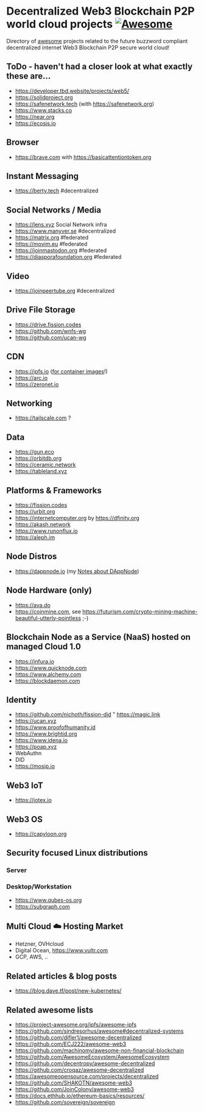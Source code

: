 # Decentralized Web3 Blockchain P2P world cloud projects [![Awesome](https://cdn.rawgit.com/sindresorhus/awesome/d7305f38d29fed78fa85652e3a63e154dd8e8829/media/badge.svg)](https://github.com/sindresorhus/awesome)

Directory of [awesome](https://github.com/sindresorhus/awesome) projects related to the future buzzword compliant decentralized internet Web3 Blockchain P2P secure world cloud!

## ToDo - haven't had a closer look at what exactly these are...

* https://developer.tbd.website/projects/web5/
* https://solidproject.org
* https://safenetwork.tech (with https://safenetwork.org)
* https://www.stacks.co
* https://near.org
* https://ecosis.io

## Browser

* https://brave.com with https://basicattentiontoken.org

## Instant Messaging

* https://berty.tech #decentralized

## Social Networks / Media

* https://lens.xyz Social Network infra
* https://www.manyver.se #decentralized
* https://matrix.org #federated
* https://movim.eu #federated
* https://joinmastodon.org #federated
* https://diasporafoundation.org #federated

## Video

* https://joinpeertube.org #decentralized

## Drive File Storage

* https://drive.fission.codes
* https://github.com/wnfs-wg
* https://github.com/ucan-wg

## CDN

* https://ipfs.io ([for container images](https://github.com/containerd/nerdctl/blob/master/docs/ipfs.md)!)
* https://arc.io
* https://zeronet.io

## Networking

* https://tailscale.com ?

## Data

* https://gun.eco
* https://orbitdb.org
* https://ceramic.network
* https://tableland.xyz

## Platforms & Frameworks

* https://fission.codes
* https://urbit.org
* https://internetcomputer.org by https://dfinity.org
* https://akash.network
* https://www.runonflux.io
* https://aleph.im

## Node Distros

* https://dappnode.io (my [Notes about DAppNode](https://github.com/vorburger/vorburger.ch-Notes/tree/develop/linux/dappnode))

## Node Hardware (only)

* https://ava.do
* https://coinmine.com, see https://futurism.com/crypto-mining-machine-beautiful-utterly-pointless ;-)

## Blockchain Node as a Service (NaaS) hosted on managed Cloud 1.0

* https://infura.io
* https://www.quicknode.com
* https://www.alchemy.com
* https://blockdaemon.com

## Identity

* https://github.com/nichoth/fission-did
" https://magic.link
* https://ucan.xyz
* https://www.proofofhumanity.id
* https://www.brightid.org
* https://www.idena.io
* https://poap.xyz
* WebAuthn
* DID
* https://mosip.io

## Web3 IoT

* https://iotex.io

## Web3 OS

* https://capyloon.org

## Security focused Linux distributions

### Server

### Desktop/Workstation

* https://www.qubes-os.org
* https://subgraph.com

## Multi Cloud ☁️ Hosting Market

* Hetzner, OVHcloud
* Digital Ocean, https://www.vultr.com
* GCP, AWS, ..

## Related articles & blog posts

* https://blog.dave.tf/post/new-kubernetes/

## Related awesome lists

* https://project-awesome.org/ipfs/awesome-ipfs
* https://github.com/sindresorhus/awesome#decentralized-systems
* https://github.com/difler1/awesome-decentralized
* https://github.com/ECJ222/awesome-web3
* https://github.com/machinomy/awesome-non-financial-blockchain
* https://github.com/AwesomeEcosystem/AwesomeEcosystem
* https://github.com/decentropy/awesome-decentralized
* https://github.com/croqaz/awesome-decentralized
* https://awesomeopensource.com/projects/decentralized
* https://github.com/SHAKOTN/awesome-web3
* https://github.com/JoinColony/awesome-web3
* https://docs.ethhub.io/ethereum-basics/resources/
* https://github.com/sovereign/sovereign
